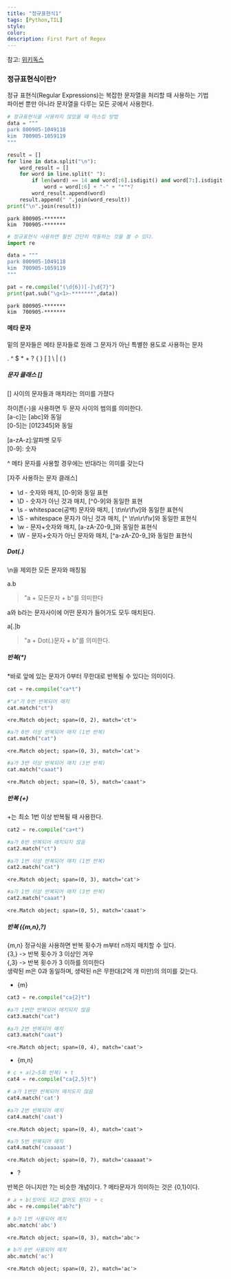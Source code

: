 ```yaml
---
title: "정규표현식1"
tags: [Python,TIL]
style: 
color:
description: First Part of Regex
---
```

참고: [위키독스](https://wikidocs.net/1642)   

### 정규표현식이란?

정규 표현식(Regular Expressions)는 복잡한 문자열을 처리할 때 사용하는 기법   
파이썬 뿐만 아니라 문자열을 다루는 모든 곳에서 사용한다.


```python
# 정규표현식을 사용하지 않았을 때 마스킹 방법
data = """
park 800905-1049118
kim  700905-1059119
"""
```


```python
result = []
for line in data.split("\n"):
    word_result = []
    for word in line.split(" "):
        if len(word) == 14 and word[:6].isdigit() and word[7:].isdigit():
            word = word[:6] + "-" + "*"*7
        word_result.append(word)
    result.append(" ".join(word_result))
print("\n".join(result))
```

    
    park 800905-*******
    kim  700905-*******
    
    


```python
# 정규표현식 사용하면 훨씬 간단히 작동하는 것을 볼 수 있다.
import re

data = """
park 800905-1049118
kim  700905-1059119
"""

pat = re.compile("(\d{6})[-]\d{7}")
print(pat.sub("\g<1>-*******",data))
```

    
    park 800905-*******
    kim  700905-*******
    
    

#### 메타 문자

밑의 문자들은 메타 문자들로 원래 그 문자가 아닌 특별한 용도로 사용하는 문자

. ^ $ * + ? { } [ ] \ | ( )

##### 문자 클래스 []

[] 사이의 문자들과 매치라는 의미를 가졌다

하이픈(-)을 사용하면 두 문자 사이의 범의를 의미한다.<br/>
[a-c]는 [abc]와 동일 <br/>
[0-5]는 [012345]와 동일

[a-zA-z]:알파벳 모두<br/>
[0-9]: 숫자

^ 메타 문자를 사용할 경우에는 반대라는 의미를 갖는다

[자주 사용하는 문자 클래스]
- \d - 숫자와 매치, [0-9]와 동일 표현
- \D - 숫자가 아닌 것과 매치, [^0-9]와 동일한 표현
- \s - whitespace(공백) 문자와 매치, [ \t\n\r\f\v]와 동일한 표현식
- \S - whitespace 문자가 아닌 것과 매치, [^ \t\n\r\f\v]와 동일한 표현식
- \w - 문자+숫자와 매치, [a-zA-Z0-9_]와 동일한 표현식
- \W - 문자+숫자가 아닌 문자와 매치, [^a-zA-Z0-9_]와 동일한 표현식

##### Dot(.)

\n을 제외한 모든 문자와 매칭됨

a.b

> "a + 모든문자 + b"를 의미한다

a와 b라는 문자사이에 어떤 문자가 들어가도 모두 매치된다.

a[.]b

> "a + Dot(.)문자 + b"를 의미한다.

##### 반복(*)

*바로 앞에 있는 문자가 0부터 무한대로 반복될 수 있다는 의미이다.


```python
cat = re.compile("ca*t")
```


```python
#"a"가 0번 반복되어 매치
cat.match("ct")
```




    <re.Match object; span=(0, 2), match='ct'>




```python
#a가 0번 이상 반복되어 매치 (1번 반복)
cat.match("cat")
```




    <re.Match object; span=(0, 3), match='cat'>




```python
#a가 3번 이상 반복되어 매치 (3번 반복)
cat.match("caaat")
```




    <re.Match object; span=(0, 5), match='caaat'>



##### 반복 (+)

+는 최소 1번 이상 반복될 때 사용한다.


```python
cat2 = re.compile("ca+t")
```


```python
#a가 0번 반복되어 매치되지 않음
cat2.match("ct")
```


```python
#a가 1번 이상 반복되어 매치 (1번 반복)
cat2.match("cat")
```




    <re.Match object; span=(0, 3), match='cat'>




```python
#a가 1번 이상 반복되어 매치 (3번 반복)
cat2.match("caaat")
```




    <re.Match object; span=(0, 5), match='caaat'>



##### 반복 ({m,n},?)

{m,n} 정규식을 사용하면 반복 횟수가 m부터 n까지 매치할 수 있다.<br/>
{3,} -> 반복 횟수가 3 이상인 겨우 <br/>
{,3} -> 반복 횟수가 3 이하를 의미한다 <br/>
생략된 m은 0과 동일하며, 생략된 n은 무한대(2억 개 미만)의 의미를 갖는다.<br/>

- {m}


```python
cat3 = re.compile("ca{2}t")
```


```python
#a가 1번만 반복되어 매치되지 않음
cat3.match("cat")
```


```python
#a가 2번 반복되어 매치
cat3.match("caat")
```




    <re.Match object; span=(0, 4), match='caat'>



- {m,n}


```python
# c + a(2~5회 반복) + t
cat4 = re.compile("ca{2,5}t")
```


```python
# a가 1번만 반복되어 매치도지 않음
cat4.match('cat')
```


```python
#a가 2번 반복되어 매치
cat4.match('caat')
```




    <re.Match object; span=(0, 4), match='caat'>




```python
#a가 5번 반복되어 매치
cat4.match('caaaaat')
```




    <re.Match object; span=(0, 7), match='caaaaat'>



- ?

반복은 아니지만 ?는 비슷한 개념이다. ? 메타문자가 의미하는 것은 {0,1}이다.


```python
# a + b(있어도 되고 없어도 된다) + c
abc = re.compile("ab?c")
```


```python
# b가 1번 사용되어 매치
abc.match('abc')
```




    <re.Match object; span=(0, 3), match='abc'>




```python
# b가 0번 사용되어 매치
abc.match('ac')
```




    <re.Match object; span=(0, 2), match='ac'>


